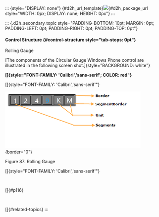 ::: {style="DISPLAY: none"}
[](ms-xhelp:///?Id=d2h_url_template){#d2h_url_template}![](!package_url!){#d2h_package_url style="WIDTH: 0px; DISPLAY: none; HEIGHT: 0px"}
:::

::: {.d2h_secondary_topic style="PADDING-BOTTOM: 10pt; MARGIN: 0pt; PADDING-LEFT: 0pt; PADDING-RIGHT: 0pt; PADDING-TOP: 0pt"}
#### Control Structure {#control-structure style="tab-stops: 0pt"}

Rolling Gauge

[The components of the Circular Gauge Windows Phone control are illustrated in the following screen shot.]{style="BACKGROUND: white"}

**[]{style="FONT-FAMILY: 'Calibri','sans-serif'; COLOR: red"}** 

[]{style="FONT-FAMILY: 'Calibri','sans-serif'"} 

![](ImagesExt/image74_87.png){border="0"}

Figure 87: Rolling Gauge

[]{style="FONT-FAMILY: 'Calibri','sans-serif'"} 

 

[]{#p116} 

 

[]{#related-topics}
:::
